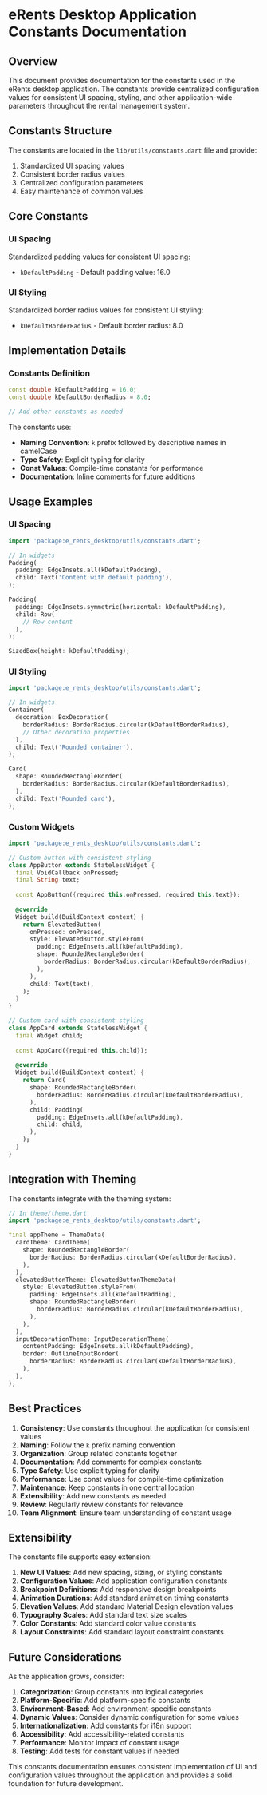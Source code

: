 # eRents Desktop Application Constants Documentation

## Overview

This document provides documentation for the constants used in the eRents desktop application. The constants provide centralized configuration values for consistent UI spacing, styling, and other application-wide parameters throughout the rental management system.

## Constants Structure

The constants are located in the `lib/utils/constants.dart` file and provide:

1. Standardized UI spacing values
2. Consistent border radius values
3. Centralized configuration parameters
4. Easy maintenance of common values

## Core Constants

### UI Spacing

Standardized padding values for consistent UI spacing:

- `kDefaultPadding` - Default padding value: 16.0

### UI Styling

Standardized border radius values for consistent UI styling:

- `kDefaultBorderRadius` - Default border radius: 8.0

## Implementation Details

### Constants Definition

```dart
const double kDefaultPadding = 16.0;
const double kDefaultBorderRadius = 8.0;

// Add other constants as needed
```

The constants use:
- **Naming Convention**: `k` prefix followed by descriptive names in camelCase
- **Type Safety**: Explicit typing for clarity
- **Const Values**: Compile-time constants for performance
- **Documentation**: Inline comments for future additions

## Usage Examples

### UI Spacing

```dart
import 'package:e_rents_desktop/utils/constants.dart';

// In widgets
Padding(
  padding: EdgeInsets.all(kDefaultPadding),
  child: Text('Content with default padding'),
);

Padding(
  padding: EdgeInsets.symmetric(horizontal: kDefaultPadding),
  child: Row(
    // Row content
  ),
);

SizedBox(height: kDefaultPadding);
```

### UI Styling

```dart
import 'package:e_rents_desktop/utils/constants.dart';

// In widgets
Container(
  decoration: BoxDecoration(
    borderRadius: BorderRadius.circular(kDefaultBorderRadius),
    // Other decoration properties
  ),
  child: Text('Rounded container'),
);

Card(
  shape: RoundedRectangleBorder(
    borderRadius: BorderRadius.circular(kDefaultBorderRadius),
  ),
  child: Text('Rounded card'),
);
```

### Custom Widgets

```dart
import 'package:e_rents_desktop/utils/constants.dart';

// Custom button with consistent styling
class AppButton extends StatelessWidget {
  final VoidCallback onPressed;
  final String text;
  
  const AppButton({required this.onPressed, required this.text});
  
  @override
  Widget build(BuildContext context) {
    return ElevatedButton(
      onPressed: onPressed,
      style: ElevatedButton.styleFrom(
        padding: EdgeInsets.all(kDefaultPadding),
        shape: RoundedRectangleBorder(
          borderRadius: BorderRadius.circular(kDefaultBorderRadius),
        ),
      ),
      child: Text(text),
    );
  }
}

// Custom card with consistent styling
class AppCard extends StatelessWidget {
  final Widget child;
  
  const AppCard({required this.child});
  
  @override
  Widget build(BuildContext context) {
    return Card(
      shape: RoundedRectangleBorder(
        borderRadius: BorderRadius.circular(kDefaultBorderRadius),
      ),
      child: Padding(
        padding: EdgeInsets.all(kDefaultPadding),
        child: child,
      ),
    );
  }
}
```

## Integration with Theming

The constants integrate with the theming system:

```dart
// In theme/theme.dart
import 'package:e_rents_desktop/utils/constants.dart';

final appTheme = ThemeData(
  cardTheme: CardTheme(
    shape: RoundedRectangleBorder(
      borderRadius: BorderRadius.circular(kDefaultBorderRadius),
    ),
  ),
  elevatedButtonTheme: ElevatedButtonThemeData(
    style: ElevatedButton.styleFrom(
      padding: EdgeInsets.all(kDefaultPadding),
      shape: RoundedRectangleBorder(
        borderRadius: BorderRadius.circular(kDefaultBorderRadius),
      ),
    ),
  ),
  inputDecorationTheme: InputDecorationTheme(
    contentPadding: EdgeInsets.all(kDefaultPadding),
    border: OutlineInputBorder(
      borderRadius: BorderRadius.circular(kDefaultBorderRadius),
    ),
  ),
);
```

## Best Practices

1. **Consistency**: Use constants throughout the application for consistent values
2. **Naming**: Follow the `k` prefix naming convention
3. **Organization**: Group related constants together
4. **Documentation**: Add comments for complex constants
5. **Type Safety**: Use explicit typing for clarity
6. **Performance**: Use const values for compile-time optimization
7. **Maintenance**: Keep constants in one central location
8. **Extensibility**: Add new constants as needed
9. **Review**: Regularly review constants for relevance
10. **Team Alignment**: Ensure team understanding of constant usage

## Extensibility

The constants file supports easy extension:

1. **New UI Values**: Add new spacing, sizing, or styling constants
2. **Configuration Values**: Add application configuration constants
3. **Breakpoint Definitions**: Add responsive design breakpoints
4. **Animation Durations**: Add standard animation timing constants
5. **Elevation Values**: Add standard Material Design elevation values
6. **Typography Scales**: Add standard text size scales
7. **Color Constants**: Add standard color value constants
8. **Layout Constraints**: Add standard layout constraint constants

## Future Considerations

As the application grows, consider:

1. **Categorization**: Group constants into logical categories
2. **Platform-Specific**: Add platform-specific constants
3. **Environment-Based**: Add environment-specific constants
4. **Dynamic Values**: Consider dynamic configuration for some values
5. **Internationalization**: Add constants for i18n support
6. **Accessibility**: Add accessibility-related constants
7. **Performance**: Monitor impact of constant usage
8. **Testing**: Add tests for constant values if needed

This constants documentation ensures consistent implementation of UI and configuration values throughout the application and provides a solid foundation for future development.
